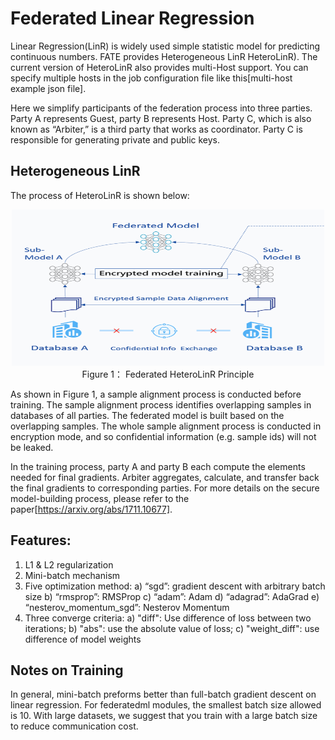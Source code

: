 # Federated Linear Regression

Linear Regression(LinR) is widely used simple statistic model for predicting continuous numbers. FATE provides Heterogeneous LinR HeteroLinR). The current version of HeteroLinR also provides multi-Host support. You can specify multiple hosts in the job configuration file like this[multi-host example json file].

Here we simplify participants of the federation process into three parties. Party A represents Guest, party B represents Host. Party C, which is also known as “Arbiter,” is a third party that works as coordinator. Party C is responsible for generating private and public keys.

## Heterogeneous LinR

The process of HeteroLinR is shown below:

<div style="text-align:center", align=center>
<img src="./images/HeteroLinR.png" alt="samples" width="500" height="250" /><br/>
Figure 1： Federated HeteroLinR Principle</div>

As shown in Figure 1, a sample alignment process is conducted before training. The sample alignment process identifies overlapping samples in databases of all parties. The federated model is built based on the overlapping samples. The whole sample alignment process is conducted in encryption mode, and so confidential information (e.g. sample ids) will not be leaked.

In the training process, party A and party B each compute the elements needed for final gradients. Arbiter aggregates, calculate, and transfer back the final gradients to corresponding parties. For more details on the secure model-building process, please refer to the paper[https://arxiv.org/abs/1711.10677].

## Features:
1. L1 & L2 regularization
2. Mini-batch mechanism
3. Five optimization method:
    a)	“sgd”: gradient descent with arbitrary batch size
    b) “rmsprop”: RMSProp
    c) “adam”: Adam
    d) “adagrad”: AdaGrad
    e) “nesterov_momentum_sgd”: Nesterov Momentum
4. Three converge criteria:
    a) "diff": Use difference of loss between two iterations;
    b) "abs": use the absolute value of loss;
    c) "weight_diff": use difference of model weights

## Notes on Training

In general, mini-batch preforms better than full-batch gradient descent on linear regression. For federatedml modules, the smallest batch size allowed is 10. With large datasets, we suggest that you train with a large batch size to reduce communication cost.
